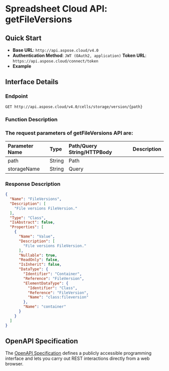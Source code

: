 # **Spreadsheet Cloud API: getFileVersions**

 


## **Quick Start**

- **Base URL**: `http://api.aspose.cloud/v4.0`
- **Authentication Method**: `JWT (OAuth2, application)`  **Token URL**: `https://api.aspose.cloud/connect/token`
- **Example** 

## **Interface Details**

### **Endpoint** 

```
GET http://api.aspose.cloud/v4.0/cells/storage/version/{path}
```
### **Function Description**

### The request parameters of **getFileVersions** API are: 

| Parameter Name | Type | Path/Query String/HTTPBody | Description | 
| :- | :- | :- |:- | 
|path|String|Path||
|storageName|String|Query||

### **Response Description**
```json
{
  "Name": "FileVersions",
  "Description": [
    "File versions FileVersion."
  ],
  "Type": "Class",
  "IsAbstract": false,
  "Properties": [
    {
      "Name": "Value",
      "Description": [
        "File versions FileVersion."
      ],
      "Nullable": true,
      "ReadOnly": false,
      "IsInherit": false,
      "DataType": {
        "Identifier": "Container",
        "Reference": "FileVersion",
        "ElementDataType": {
          "Identifier": "Class",
          "Reference": "FileVersion",
          "Name": "class:fileversion"
        },
        "Name": "container"
      }
    }
  ]
}
```


## OpenAPI Specification

The [OpenAPI Specification](https://reference.aspose.cloud/cells/#/StorageController/GetFileVersions) defines a publicly accessible programming interface and lets you carry out REST interactions directly from a web browser.

